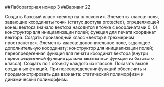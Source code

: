 ##Лабораторная номер 3
##Вариант 22

Создать базовый класс «вектор на плоскости». 
Элементы класса: поля, задающие координаты точки (статус доступа protected), определяющей конец вектора (начало вектора находится в точке с координатами 0, 0); конструктор для инициализации полей; функция для печати координат вектора. 
Создать производный класс «вектор в трехмерном пространстве». Элементы класса: дополнительное поле, задающее дополнительную координату; конструктор для инициализации полей; переопределенная функция для печати координат вектора (внутри переопределенной функции должна вызываться функция из базового класса). Создать по 1 объекту каждого из классов. 
Показать вызов созданных функций. При переопределении функций обеспечить и продемонстрировать два варианта: статический полиморфизм и динамический полиморфизм.
